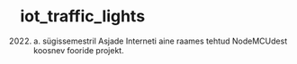 # iot_traffic_lights
2022. a. sügissemestril Asjade Interneti aine raames tehtud NodeMCUdest koosnev fooride projekt. 

